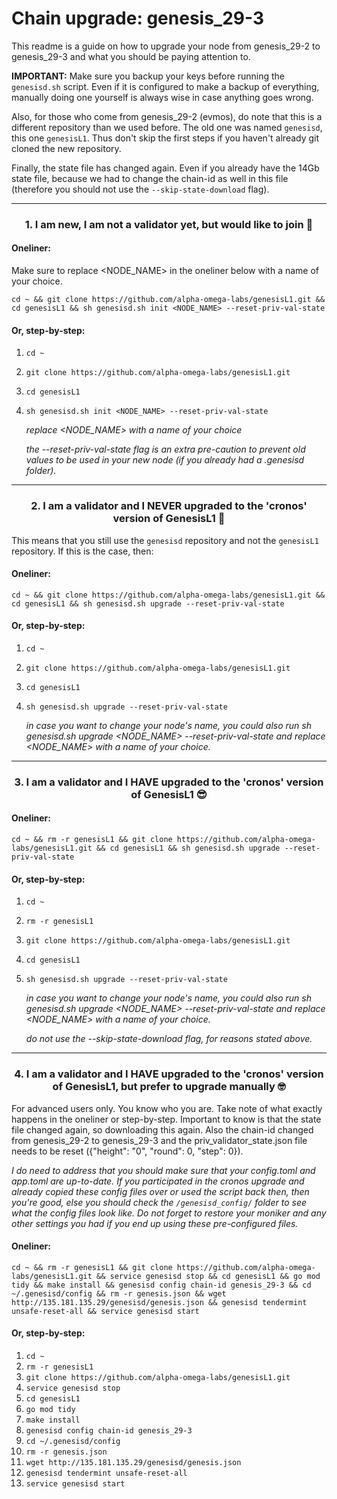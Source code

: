# Chain upgrade: genesis_29-3

This readme is a guide on how to upgrade your node from genesis_29-2 to genesis_29-3 and what you should be paying attention to.

**IMPORTANT:** Make sure you backup your keys before running the `genesisd.sh` script. Even if it is configured to make a backup of everything, manually doing one yourself is always wise in case anything goes wrong.

Also, for those who come from genesis_29-2 (evmos), do note that this is a different repository than we used before. The old one was named `genesisd`, this one `genesisL1`. Thus don't skip the first steps if you haven't already git cloned the new repository.

Finally, the state file has changed again. Even if you already have the 14Gb state file, because we had to change the chain-id as well in this file (therefore you should not use the `--skip-state-download` flag).

---

### <p align="center">1. I am new, I am not a validator yet, but would like to join 🎉</p>

#### Oneliner:

Make sure to replace <NODE_NAME> in the oneliner below with a name of your choice.

```
cd ~ && git clone https://github.com/alpha-omega-labs/genesisL1.git && cd genesisL1 && sh genesisd.sh init <NODE_NAME> --reset-priv-val-state
```

#### Or, step-by-step:

1. `cd ~`
2. `git clone https://github.com/alpha-omega-labs/genesisL1.git`
3. `cd genesisL1`
4. `sh genesisd.sh init <NODE_NAME> --reset-priv-val-state`

   _replace <NODE_NAME> with a name of your choice_

   _the --reset-priv-val-state flag is an extra pre-caution to prevent old values to be used in your new node (if you already had a .genesisd folder)._

---

### <p align="center">2. I am a validator and I NEVER upgraded to the 'cronos' version of GenesisL1 🥱</p>

This means that you still use the `genesisd` repository and not the `genesisL1` repository. If this is the case, then:

#### Oneliner:

```
cd ~ && git clone https://github.com/alpha-omega-labs/genesisL1.git && cd genesisL1 && sh genesisd.sh upgrade --reset-priv-val-state
```

#### Or, step-by-step:

1. `cd ~`
2. `git clone https://github.com/alpha-omega-labs/genesisL1.git`
3. `cd genesisL1`
4. `sh genesisd.sh upgrade --reset-priv-val-state`

   _in case you want to change your node's name, you could also run sh genesisd.sh upgrade <NODE_NAME> --reset-priv-val-state and replace <NODE_NAME> with a name of your choice._

---

### <p align="center">3. I am a validator and I HAVE upgraded to the 'cronos' version of GenesisL1 😎</p>

#### Oneliner:

```
cd ~ && rm -r genesisL1 && git clone https://github.com/alpha-omega-labs/genesisL1.git && cd genesisL1 && sh genesisd.sh upgrade --reset-priv-val-state
```

#### Or, step-by-step:

1. `cd ~`
2. `rm -r genesisL1`
3. `git clone https://github.com/alpha-omega-labs/genesisL1.git`
4. `cd genesisL1`
5. `sh genesisd.sh upgrade --reset-priv-val-state`

   _in case you want to change your node's name, you could also run sh genesisd.sh upgrade <NODE_NAME> --reset-priv-val-state and replace <NODE_NAME> with a name of your choice._

   _do not use the --skip-state-download flag, for reasons stated above._

---

### <p align="center">4. I am a validator and I HAVE upgraded to the 'cronos' version of GenesisL1, but prefer to upgrade manually 🤓</p>

For advanced users only. You know who you are. Take note of what exactly happens in the oneliner or step-by-step. Important to know is that the state file changed again, so downloading this again. Also the chain-id changed from genesis_29-2 to genesis_29-3 and the priv_validator_state.json file needs to be reset ({"height": "0", "round": 0, "step": 0}).

_I do need to address that you should make sure that your config.toml and app.toml are up-to-date. If you participated in the cronos upgrade and already copied these config files over or used the script back then, then you're good, else you should check the `/genesisd_config/` folder to see what the config files look like. Do not forget to restore your moniker and any other settings you had if you end up using these pre-configured files._

#### Oneliner:

```
cd ~ && rm -r genesisL1 && git clone https://github.com/alpha-omega-labs/genesisL1.git && service genesisd stop && cd genesisL1 && go mod tidy && make install && genesisd config chain-id genesis_29-3 && cd ~/.genesisd/config && rm -r genesis.json && wget http://135.181.135.29/genesisd/genesis.json && genesisd tendermint unsafe-reset-all && service genesisd start
```

#### Or, step-by-step:

1. `cd ~`
2. `rm -r genesisL1`
3. `git clone https://github.com/alpha-omega-labs/genesisL1.git`
4. `service genesisd stop`
5. `cd genesisL1`
6. `go mod tidy`
7. `make install`
8. `genesisd config chain-id genesis_29-3`
9. `cd ~/.genesisd/config`
10. `rm -r genesis.json`
11. `wget http://135.181.135.29/genesisd/genesis.json`
12. `genesisd tendermint unsafe-reset-all`
13. `service genesisd start`
